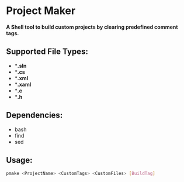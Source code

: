 # Project Maker

**A Shell tool to build custom projects by clearing predefined comment tags.**

## Supported File Types: 
 - ***.sln**
 - ***.cs**
 - ***.xml**
 - ***.xaml**
 - ***.c**
 - ***.h**

## Dependencies:
 - bash
 - find
 - sed

## Usage: 
```bash
pmake <ProjectName> <CustomTags> <CustomFiles> [BuildTag]
```
